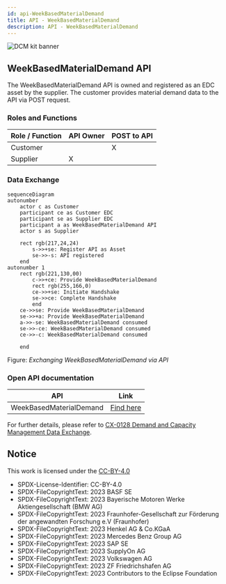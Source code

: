 ```yaml
---
id: api-WeekBasedMaterialDemand
title: API - WeekBasedMaterialDemand
description: API - WeekBasedMaterialDemand
---
```


![DCM kit banner](@site/static/img/kits/demand-and-capacity-management/demand-and-capacity-management-kit-logo.drawio.svg)

## WeekBasedMaterialDemand API

The WeekBasedMaterialDemand API is owned and registered as an EDC asset by the supplier. The customer provides material demand data to the API via POST request.

### Roles and Functions

|Role / Function|API Owner|POST to API|
|-|-|-|
|Customer||X|
|Supplier|X||

### Data Exchange

```mermaid
sequenceDiagram
autonumber
    actor c as Customer 
    participant ce as Customer EDC
    participant se as Supplier EDC
    participant a as WeekBasedMaterialDemand API
    actor s as Supplier
    
    rect rgb(217,24,24)
        s->>+se: Register API as Asset
        se->>-s: API registered
    end
autonumber 1
    rect rgb(221,130,00)
        c->>+ce: Provide WeekBasedMaterialDemand
        rect rgb(255,166,0)
        ce->>+se: Initiate Handshake
        se->>ce: Complete Handshake
        end
    ce->>se: Provide WeekBasedMaterialDemand
    se->>+a: Provide WeekBasedMaterialDemand
    a->>-se: WeekBasedMaterialDemand consumed
    se->>-ce: WeekBasedMaterialDemand consumed
    ce->>-c: WeekBasedMaterialDemand consumed
    
    end
```

Figure: *Exchanging WeekBasedMaterialDemand via API*

### Open API documentation

|API|Link|
|-|-|
|WeekBasedMaterialDemand|[Find here](https://eclipse-tractusx.github.io/api-hub/eclipse-tractusx.github.io/kit-dcm-WeekBasedMaterialDemand-openAPI-3.0.0/swagger-ui/)|

For further details, please refer to [CX-0128 Demand and Capacity Management Data Exchange][StandardLibrary].

## Notice

This work is licensed under the [CC-BY-4.0](https://creativecommons.org/licenses/by/4.0/legalcode)

- SPDX-License-Identifier: CC-BY-4.0
- SPDX-FileCopyrightText: 2023 BASF SE
- SPDX-FileCopyrightText: 2023 Bayerische Motoren Werke Aktiengesellschaft (BMW AG)
- SPDX-FileCopyrightText: 2023 Fraunhofer-Gesellschaft zur Förderung der angewandten Forschung e.V (Fraunhofer)
- SPDX-FileCopyrightText: 2023 Henkel AG & Co.KGaA
- SPDX-FileCopyrightText: 2023 Mercedes Benz Group AG
- SPDX-FileCopyrightText: 2023 SAP SE
- SPDX-FileCopyrightText: 2023 SupplyOn AG
- SPDX-FileCopyrightText: 2023 Volkswagen AG
- SPDX-FileCopyrightText: 2023 ZF Friedrichshafen AG
- SPDX-FileCopyrightText: 2023 Contributors to the Eclipse Foundation

[StandardLibrary]: https://catenax-ev.github.io/docs/next/standards/CX-0128-DemandandCapacityManagementDataExchange
